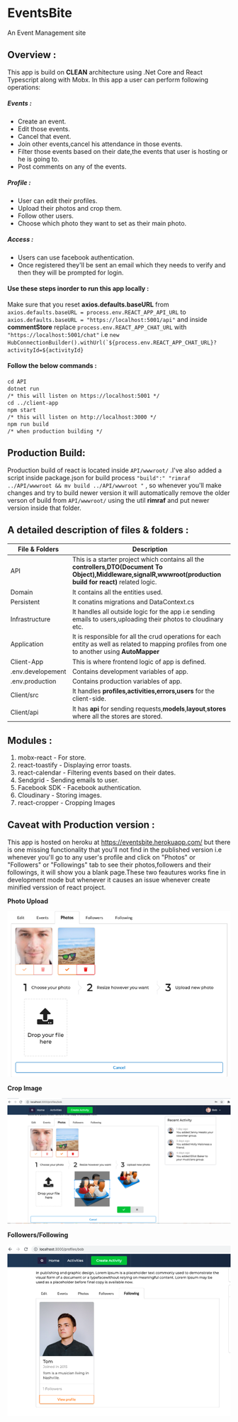 # EventsBite
An Event Management site


## Overview : 
This app is build on **CLEAN** architecture using .Net Core and React Typescript along with Mobx. In this app a user can perform following operations:

##### Events : 
* Create an event.
* Edit those events.
* Cancel that event.
* Join other events,cancel his attendance in those events.
* Filter those events based on their date,the events that user is hosting or he is going to.
* Post comments on any of the events.

##### Profile :
* User can edit their profiles.
* Upload their photos and crop them.
* Follow other users.
* Choose which photo they want to set as their main photo.

##### Access :
* Users can use facebook authentication.
* Once registered they'll be sent an email which they needs to verify and then they will be prompted for login.


#### Use these steps inorder to run this app locally : 

Make sure that you reset **axios.defaults.baseURL**  from ``` axios.defaults.baseURL = process.env.REACT_APP_API_URL ``` to ``` axios.defaults.baseURL = "https://localhost:5001/api" ```
and inside **commentStore** replace ```process.env.REACT_APP_CHAT_URL``` with  ```"https://localhost:5001/chat"``` i.e ``` new HubConnectionBuilder().withUrl(`${process.env.REACT_APP_CHAT_URL}?activityId=${activityId} ```

#### Follow the below commands : 

```
cd API
dotnet run
/* this will listen on https://localhost:5001 */
cd ../client-app
npm start
/* this will listen on http://localhost:3000 */
npm run build
/* when production building */
```

## Production Build:
Production build of react is located inside  ``` API/wwwroot/ ``` .I've also added a script inside package.json for build process ``` "build":" "rimraf ../API/wwwroot && mv build ../API/wwwroot " ``` , so whenever you'll make changes and try to 
build newer version it will automatically remove the older verson of build from  ``` API/wwwroot/ ``` using the util **rimraf** and put newer version inside that folder.


## A detailed description of files & folders :
File & Folders      | Description
------------ | -------------
API | This is a starter project which contains all the **controllers,DTO(Document To Object),Middleware,signalR,wwwroot(production build for react)** related logic.
Domain | It contains all the entities used.
Persistent | It conatins  migrations and DataContext.cs
Infrastructure | It handles all outside logic for the app i.e sending emails to users,uploading their photos to cloudinary etc.
Application | It is responsible for all the crud operations for each entity as well as related to mapping profiles from one to another using **AutoMapper**
Client-App | This is where frontend logic of app is defined.
.env.developement | Contains development variables of app.
.env.production | Contains production variables of app.
Client/src | It handles **profiles,activities,errors,users** for the client-side.
Client/api | It has **api** for sending requests,**models**,**layout**,**stores** where all the stores are stored.

## Modules :
1. mobx-react - For store.
2. react-toastify - Displaying error toasts.
3. react-calendar - Filtering events based on their dates.
4. Sendgrid - Sending emails to user.
5. Facebook SDK - Facebook authentication.
6. Cloudinary - Storing images.
7. react-cropper - Cropping Images

## Caveat with Production version :
This app is hosted on heroku at https://eventsbite.herokuapp.com/ but there is one missing functionality that you'll not find in the published version i.e whenever you'll go to any user's profile and click on 
"Photos" or "Followers" or "Followings" tab to see their photos,followers and their followings, it will show you a blank page.These two feautures works
fine in development mode but whenever it causes an issue whenever create minified verssion of react project.

**Photo Upload**

![Follower](https://github.com/Abhishek-cyber839/EventsBite/blob/master/PhotoUpload.png)


**Crop Image**

![Follower](https://github.com/Abhishek-cyber839/EventsBite/blob/master/CropImage.png)


**Followers/Following**

![Follower](https://github.com/Abhishek-cyber839/EventsBite/blob/master/Follower.png)
